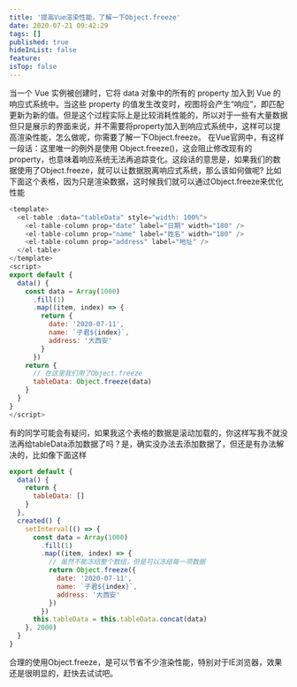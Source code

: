 ```yaml
---
title: '提高Vue渲染性能，了解一下Object.freeze'
date: 2020-07-21 09:42:29
tags: []
published: true
hideInList: false
feature: 
isTop: false
---
```

当一个 Vue 实例被创建时，它将 data 对象中的所有的 property 加入到 Vue 的响应式系统中。当这些 property 的值发生改变时，视图将会产生“响应”，即匹配更新为新的值。但是这个过程实际上是比较消耗性能的，所以对于一些有大量数据但只是展示的界面来说，并不需要将property加入到响应式系统中，这样可以提高渲染性能，怎么做呢，你需要了解一下Object.freeze。
在Vue官网中，有这样一段话：这里唯一的例外是使用 Object.freeze()，这会阻止修改现有的 property，也意味着响应系统无法再追踪变化。这段话的意思是，如果我们的数据使用了Object.freeze，就可以让数据脱离响应式系统，那么该如何做呢?
比如下面这个表格，因为只是渲染数据，这时候我们就可以通过Object.freeze来优化性能

```js
<template>
  <el-table :data="tableData" style="width: 100%">
    <el-table-column prop="date" label="日期" width="180" />
    <el-table-column prop="name" label="姓名" width="180" />
    <el-table-column prop="address" label="地址" />
  </el-table>
</template>
<script>
export default {
  data() {
    const data = Array(1000)
      .fill(1)
      .map((item, index) => {
        return {
          date: '2020-07-11',
          name: `子君${index}`,
          address: '大西安'
        }
      })
    return {
      // 在这里我们用了Object.freeze
      tableData: Object.freeze(data)
    }
  }
}
</script>

```
有的同学可能会有疑问，如果我这个表格的数据是滚动加载的，你这样写我不就没法再给tableData添加数据了吗？是，确实没办法去添加数据了，但还是有办法解决的，比如像下面这样
```js
export default {
  data() {
    return {
      tableData: []
    }
  },
  created() {
    setInterval(() => {
      const data = Array(1000)
        .fill(1)
        .map((item, index) => {
          // 虽然不能冻结整个数组，但是可以冻结每一项数据
          return Object.freeze({
            date: '2020-07-11',
            name: `子君${index}`,
            address: '大西安'
          })
        })
      this.tableData = this.tableData.concat(data)
    }, 2000)
  }
}

```
合理的使用Object.freeze，是可以节省不少渲染性能，特别对于IE浏览器，效果还是很明显的，赶快去试试吧。